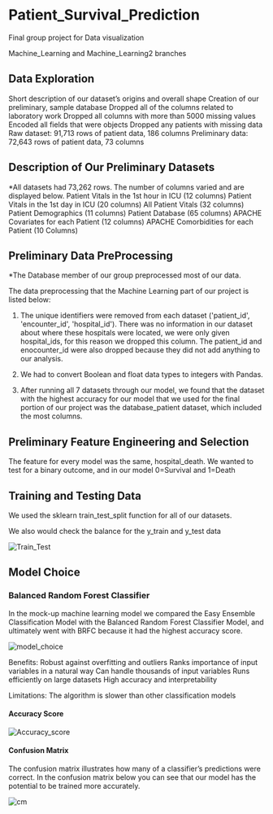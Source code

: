 # Patient_Survival_Prediction
Final group project for Data visualization 

Machine_Learning and Machine_Learning2 branches

## Data Exploration
Short description of our dataset’s origins and overall shape
Creation of our preliminary, sample database
Dropped all of the columns related to laboratory work
Dropped all columns with more than 5000 missing values
Encoded all fields that were objects
Dropped any patients with missing data
Raw dataset: 91,713 rows of patient data, 186 columns
Preliminary data: 72,643 rows of patient data, 73 columns

## Description of Our Preliminary Datasets

*All datasets had 73,262 rows. The number of columns varied and are displayed below.
Patient Vitals in the 1st hour in ICU (12 columns)
Patient Vitals in the 1st day in ICU (20 columns)
All Patient Vitals (32 columns)
Patient Demographics (11 columns)
Patient Database (65 columns)
APACHE Covariates for each Patient (12 columns)
APACHE Comorbidities for each Patient (10 Columns)

## Preliminary Data PreProcessing

*The Database member of our group preprocessed most of our data.

The data preprocessing that the Machine Learning part of our project is listed below:

1. The unique identifiers were removed from each dataset ('patient_id', 'encounter_id', 'hospital_id'). There was no information in our dataset about where these hospitals were located, we were only given hospital_ids, for this reason we dropped this column. The patient_id and enocounter_id were also dropped because they did not add anything to our analysis.

2. We had to convert Boolean and float data types to integers with Pandas.

3. After running all 7 datasets through our model, we found that the dataset with the highest accuracy for our model that we used for the final portion of our project was the database_patient dataset, which included the most columns. 

## Preliminary Feature Engineering and Selection

The feature for every model was the same, hospital_death.
We wanted to test for a binary outcome, and in our model 0=Survival and 1=Death

## Training and Testing Data

We used the sklearn train_test_split function for all of our datasets.

We also would check the balance for the y_train and y_test data

![Train_Test](https://user-images.githubusercontent.com/101427781/200131042-33d1033a-efba-4809-8bc4-014434e9b808.png)

## Model Choice

### Balanced Random Forest Classifier

In the mock-up machine learning model we compared the Easy Ensemble Classification Model with the Balanced Random Forest Classifier Model, and ultimately went with BRFC because it had the highest accuracy score.

![model_choice](https://user-images.githubusercontent.com/101427781/200131248-c070e030-a22c-437b-be1d-824b07787525.png)

Benefits:
Robust against overfitting and outliers
Ranks importance of input variables in a natural way
Can handle thousands of input variables 
Runs efficiently on large datasets
High accuracy and interpretability

Limitations:
The algorithm is slower than other classification models

#### Accuracy Score

![Accuracy_score](https://user-images.githubusercontent.com/101427781/200131312-0ee10665-7c07-4a07-9345-e7f0f7ffd41c.png)

#### Confusion Matrix

The confusion matrix illustrates how many of a classifier’s predictions were correct. In the confusion matrix below you can see that our model has the potential to be trained more accurately. 

![cm](https://user-images.githubusercontent.com/101427781/200134641-8ae98dc2-e42e-4401-9a67-73cce6467a3a.png)
